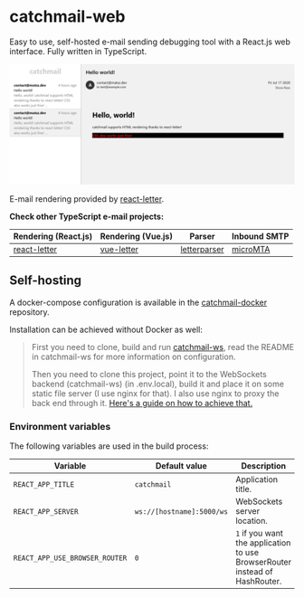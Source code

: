 # catchmail-web

Easy to use, self-hosted e-mail sending debugging tool with a React.js web interface. Fully written in TypeScript.

<p align="center">
  <img src="https://raw.githubusercontent.com/mat-sz/catchmail-web/master/screenshot.png" alt="Screenshot">
</p>

E-mail rendering provided by [react-letter](https://github.com/mat-sz/react-letter).

**Check other TypeScript e-mail projects:**

| Rendering (React.js)                                   | Rendering (Vue.js)                                 | Parser                                                 | Inbound SMTP                                   |
| ------------------------------------------------------ | -------------------------------------------------- | ------------------------------------------------------ | ---------------------------------------------- |
| [react-letter](https://github.com/mat-sz/react-letter) | [vue-letter](https://github.com/mat-sz/vue-letter) | [letterparser](https://github.com/mat-sz/letterparser) | [microMTA](https://github.com/mat-sz/microMTA) |

## Self-hosting

A docker-compose configuration is available in the [catchmail-docker](https://github.com/mat-sz/catchmail-docker) repository.

Installation can be achieved without Docker as well:

> First you need to clone, build and run [catchmail-ws](https://github.com/mat-sz/catchmail-ws), read the README in catchmail-ws for more information on configuration.
>
> Then you need to clone this project, point it to the WebSockets backend (catchmail-ws) (in .env.local), build it and place it on some static file server (I use nginx for that). I also use nginx to proxy the back end through it. [Here's a guide on how to achieve that.](https://www.nginx.com/blog/websocket-nginx/)

### Environment variables

The following variables are used in the build process:

| Variable                       | Default value             | Description                                                                 |
| ------------------------------ | ------------------------- | --------------------------------------------------------------------------- |
| `REACT_APP_TITLE`              | `catchmail`               | Application title.                                                          |
| `REACT_APP_SERVER`             | `ws://[hostname]:5000/ws` | WebSockets server location.                                                 |
| `REACT_APP_USE_BROWSER_ROUTER` | `0`                       | `1` if you want the application to use BrowserRouter instead of HashRouter. |
